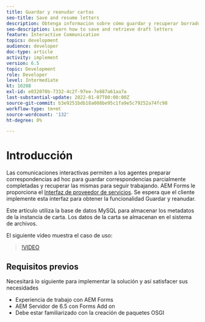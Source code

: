 ```yaml
---
title: Guardar y reanudar cartas
seo-title: Save and resume letters
description: Obtenga información sobre cómo guardar y recuperar borradores de cartas
seo-description: Learn how to save and retrieve draft letters
feature: Interactive Communication
topics: development
audience: developer
doc-type: article
activity: implement
version: 6.5
topic: Development
role: Developer
level: Intermediate
kt: 10208
exl-id: e032070b-7332-4c2f-97ee-7e887a61aa7a
last-substantial-update: 2022-01-07T00:00:00Z
source-git-commit: b3e9251bdb18a008be95c1fa9e5c79252a74fc98
workflow-type: tm+mt
source-wordcount: '132'
ht-degree: 0%

---
```


# Introducción

Las comunicaciones interactivas permiten a los agentes preparar correspondencias ad hoc para guardar correspondencias parcialmente completadas y recuperar las mismas para seguir trabajando. AEM Forms le proporciona el [Interfaz de proveedor de servicios](https://developer.adobe.com/experience-manager/reference-materials/6-5/forms/javadocs/com/adobe/fd/ccm/ccr/ccrDocumentInstance/api/services/CCRDocumentInstanceService.html). Se espera que el cliente implemente esta interfaz para obtener la funcionalidad Guardar y reanudar.

Este artículo utiliza la base de datos MySQL para almacenar los metadatos de la instancia de carta. Los datos de la carta se almacenan en el sistema de archivos.

El siguiente vídeo muestra el caso de uso:

>[!VIDEO](https://video.tv.adobe.com/v/342129?quality=12&learn=on)

## Requisitos previos

Necesitará lo siguiente para implementar la solución y así satisfacer sus necesidades

* Experiencia de trabajo con AEM Forms
* AEM Servidor de 6.5 con Forms Add on
* Debe estar familiarizado con la creación de paquetes OSGI
